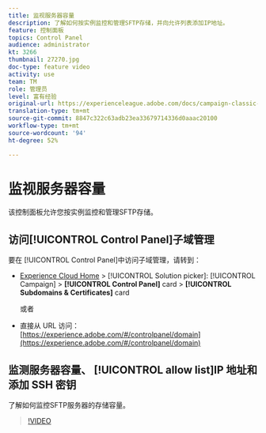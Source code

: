 ```yaml
---
title: 监视服务器容量
description: 了解如何按实例监控和管理SFTP存储，并向允许列表添加IP地址。
feature: 控制面板
topics: Control Panel
audience: administrator
kt: 3266
thumbnail: 27270.jpg
doc-type: feature video
activity: use
team: TM
role: 管理员
level: 富有经验
original-url: https://experienceleague.adobe.com/docs/campaign-classic-learn/tutorials/administrating/control-panel-acc/monitoring-server-capacity-whitelisting-adding-ssh-key.html,https://experienceleague.adobe.com/docs/campaign-classic-learn/tutorials/administrating/control-panel-acc/monitoring-server-capacity-allow-listing-adding-ssh-key.html
translation-type: tm+mt
source-git-commit: 8847c322c63adb23ea33679714336d0aaac20100
workflow-type: tm+mt
source-wordcount: '94'
ht-degree: 52%

---
```



# 监视服务器容量

该控制面板允许您按实例监控和管理SFTP存储。

## 访问[!UICONTROL Control Panel]子域管理

要在 [!UICONTROL Control Panel]中访问子域管理，请转到：

* [Experience Cloud Home](https://experience.adobe.com/#/home) > [!UICONTROL Solution picker]: [!UICONTROL Campaign] > **[!UICONTROL Control Panel]** card > **[!UICONTROL Subdomains & Certificates]** card

   或者
* 直接从 URL 访问：[https://experience.adobe.com/#/controlpanel/domain](https://experience.adobe.com/#/controlpanel/domain)

## 监测服务器容量、 [!UICONTROL allow list]IP 地址和添加 SSH 密钥

了解如何监控SFTP服务器的存储容量。

>[!VIDEO](https://video.tv.adobe.com/v/27270?quality=12)
